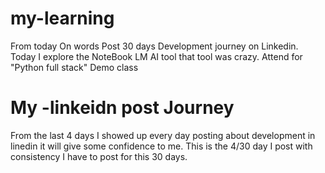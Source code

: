 # my-learning
From today On words Post 30 days Development journey on Linkedin.
Today I explore the NoteBook LM AI tool that tool was crazy.
Attend for "Python full stack" Demo class

# My -linkeidn post Journey
From the last 4 days I showed up every day posting about development in linedin it will  give some confidence to me.
This is the 4/30 day I post with consistency I have to post for this 30 days.

